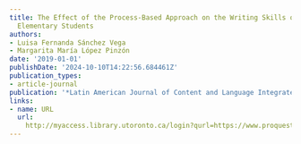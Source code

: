```yaml
---
title: The Effect of the Process-Based Approach on the Writing Skills of Bilingual
  Elementary Students
authors:
- Luisa Fernanda Sánchez Vega
- Margarita María López Pinzón
date: '2019-01-01'
publishDate: '2024-10-10T14:22:56.684461Z'
publication_types:
- article-journal
publication: '*Latin American Journal of Content and Language Integrated Learning*'
links:
- name: URL
  url: 
    http://myaccess.library.utoronto.ca/login?qurl=https://www.proquest.com/docview/2396846482?accountid=14771&bdid=38382&_bd=HGdFiWcFIwuMRB%2FloqUG1LJxFqI%3D
---
```

